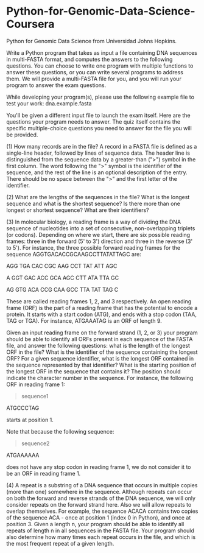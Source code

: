# Python-for-Genomic-Data-Science-Coursera  
  
Python for Genomic Data Science from Universidad Johns Hopkins.
  
Write a Python program that takes as input a file containing DNA sequences in multi-FASTA format, and computes the answers to the following questions. You can choose to write one program with multiple functions to answer these questions, or you can write several programs to address them. We will provide a multi-FASTA file for you, and you will run your program to answer the exam questions.

While developing your program(s), please use the following example file to test your work: dna.example.fasta

You'll be given a different input file to launch the exam itself.
Here are the questions your program needs to answer. The quiz itself contains the specific multiple-choice questions you need to answer for the file you will be provided.

(1) How many records are in the file? A record in a FASTA file is defined as a single-line header, followed by lines of sequence data. The header line is distinguished from the sequence data by a greater-than (">") symbol in the first column. The word following the ">" symbol is the identifier of the sequence, and the rest of the line is an optional description of the entry. There should be no space between the ">" and the first letter of the identifier.

(2) What are the lengths of the sequences in the file? What is the longest sequence and what is the shortest sequence? Is there more than one longest or shortest sequence? What are their identifiers?

(3) In molecular biology, a reading frame is a way of dividing the DNA sequence of nucleotides into a set of consecutive, non-overlapping triplets (or codons). Depending on where we start, there are six possible reading frames: three in the forward (5' to 3') direction and three in the reverse (3' to 5'). For instance, the three possible forward reading frames for the sequence AGGTGACACCGCAAGCCTTATATTAGC are:

AGG TGA CAC CGC AAG CCT TAT ATT AGC

A GGT GAC ACC GCA AGC CTT ATA TTA GC

AG GTG ACA CCG CAA GCC TTA TAT TAG C

These are called reading frames 1, 2, and 3 respectively. An open reading frame (ORF) is the part of a reading frame that has the potential to encode a protein. It starts with a start codon (ATG), and ends with a stop codon (TAA, TAG or TGA). For instance, ATGAAATAG is an ORF of length 9.

Given an input reading frame on the forward strand (1, 2, or 3) your program should be able to identify all ORFs present in each sequence of the FASTA file, and answer the following questions: what is the length of the longest ORF in the file? What is the identifier of the sequence containing the longest ORF? For a given sequence identifier, what is the longest ORF contained in the sequence represented by that identifier? What is the starting position of the longest ORF in the sequence that contains it? The position should indicate the character number in the sequence. For instance, the following ORF in reading frame 1:

>sequence1

ATGCCCTAG

starts at position 1.

Note that because the following sequence:

>sequence2

ATGAAAAAA

does not have any stop codon in reading frame 1, we do not consider it to be an ORF in reading frame 1.

(4) A repeat is a substring of a DNA sequence that occurs in multiple copies (more than one) somewhere in the sequence. Although repeats can occur on both the forward and reverse strands of the DNA sequence, we will only consider repeats on the forward strand here. Also we will allow repeats to overlap themselves. For example, the sequence ACACA contains two copies of the sequence ACA - once at position 1 (index 0 in Python), and once at position 3. Given a length n, your program should be able to identify all repeats of length n in all sequences in the FASTA file. Your program should also determine how many times each repeat occurs in the file, and which is the most frequent repeat of a given length.

